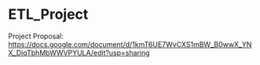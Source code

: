 # ETL_Project

Project Proposal: https://docs.google.com/document/d/1kmT6UE7WvCXS1mBW_B0wwX_YNX_DiqTbhMbWWVPYULA/edit?usp=sharing
